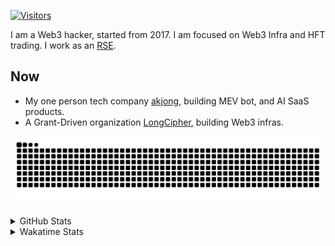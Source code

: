 <!-- markdownlint-disable MD041 MD010 MD033 -->
[![Visitors](https://api.visitorbadge.io/api/daily?path=Akagi201%2FAkagi201&label=Visitors%20Today&countColor=%2337d67a)](https://visitorbadge.io/status?path=Akagi201%2FAkagi201)

I am a Web3 hacker, started from 2017. I am focused on Web3 Infra and HFT trading.
I work as an [RSE](https://us-rse.org/about/what-is-an-rse/).

## Now

* My one person tech company [akjong](https://github.com/akjong), building MEV bot, and AI SaaS products.
* A Grant-Driven organization [LongCipher](https://github.com/longcipher), building Web3 infras.

[![github contribution grid snake animation](https://raw.githubusercontent.com/Akagi201/Akagi201/output/github-contribution-grid-snake.svg#gh-light-mode-only)](https://github.com/Akagi201)

<details>
<summary>GitHub Stats</summary>
  <a href="https://github.com/Akagi201"><img alt="Profile Detail" src="https://raw.githubusercontent.com/Akagi201/Akagi201/master/profile-summary-card-output/dracula/0-profile-details.svg" /></a>
  <a href="https://github.com/Akagi201"><img alt="Github Stats" src="https://raw.githubusercontent.com/Akagi201/Akagi201/master/profile-summary-card-output/dracula/3-stats.svg" /></a>
  <a href="https://github.com/Akagi201"><img alt="Lang By Commits" src="https://raw.githubusercontent.com/Akagi201/Akagi201/master/profile-summary-card-output/dracula/2-most-commit-language.svg" /></a>
</details>

<details>
<summary>Wakatime Stats</summary>
<br>

<!--START_SECTION:waka-->

```txt
From: 02 April 2025 - To: 09 April 2025

Total Time: 68 hrs 28 mins

Other              37 hrs 6 mins   █████████████▓░░░░░░░░░░░   54.19 %
Rust               12 hrs 40 mins  ████▓░░░░░░░░░░░░░░░░░░░░   18.52 %
sh                 4 hrs 12 mins   █▓░░░░░░░░░░░░░░░░░░░░░░░   06.15 %
TypeScript         3 hrs 34 mins   █▒░░░░░░░░░░░░░░░░░░░░░░░   05.22 %
Markdown           2 hrs 36 mins   █░░░░░░░░░░░░░░░░░░░░░░░░   03.82 %
XML                1 hr 23 mins    ▓░░░░░░░░░░░░░░░░░░░░░░░░   02.03 %
JavaScript         1 hr 10 mins    ▒░░░░░░░░░░░░░░░░░░░░░░░░   01.72 %
TOML               1 hr 9 mins     ▒░░░░░░░░░░░░░░░░░░░░░░░░   01.70 %
Solidity           54 mins         ▒░░░░░░░░░░░░░░░░░░░░░░░░   01.32 %
JSON               40 mins         ▒░░░░░░░░░░░░░░░░░░░░░░░░   00.99 %
```

<!--END_SECTION:waka-->

</details>
